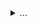 <details>
  <summary>...</summary>
  Hey Sexy.
  <details>
    <summary>...</summary>
    &nbsp;&nbsp;&nbsp;&nbsp;That's what she said.
  </details>
</details>